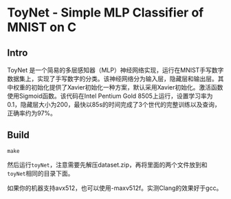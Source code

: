 # ToyNet - Simple MLP Classifier of MNIST on C

## Intro
ToyNet 是一个简易的多层感知器（MLP）神经网络实现，运行在MNIST手写数字数据集上，实现了手写数字的分类。该神经网络分为输入层，隐藏层和输出层。其中权重的初始化提供了Xavier初始化一种方案，默认采用Xavier初始化。激活函数使用Sigmoid函数。该代码在Intel Pentium Gold 8505上运行，设置学习率为0.1，隐藏层大小为200，最快以85s的时间完成了3个世代的完整训练以及查询，正确率约为97%。

## Build
``` make ```

然后运行`toyNet`，注意需要先解压dataset.zip，再将里面的两个文件放到和`toyNet`相同的目录下面。

如果你的机器支持avx512，也可以使用-maxv512f。实测Clang的效果好于gcc。
